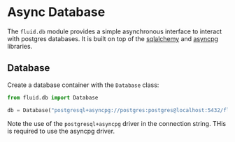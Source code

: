 # Async Database

The `fluid.db` module provides a simple asynchronous interface to interact with postgres databases. It is built on top of the [sqlalchemy](https://www.sqlalchemy.org/) and [asyncpg](https://github.com/MagicStack/asyncpg) libraries.

## Database

Create a database container with the `Database` class:

```python
from fluid.db import Database

db = Database("postgresql+asyncpg://postgres:postgres@localhost:5432/fluid")
```

Note the use of the `postgresql+asyncpg` driver in the connection string. THis is required to use the asyncpg driver.
